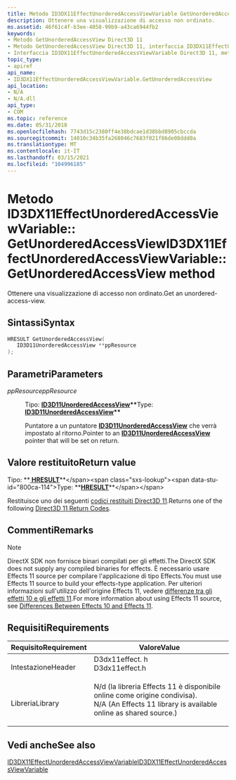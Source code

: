 ```yaml
---
title: Metodo ID3DX11EffectUnorderedAccessViewVariable GetUnorderedAccessView (D3dx11effect. h)
description: Ottenere una visualizzazione di accesso non ordinato.
ms.assetid: 46f61c4f-b3ee-4058-99b9-a43ca6944fb2
keywords:
- Metodo GetUnorderedAccessView Direct3D 11
- Metodo GetUnorderedAccessView Direct3D 11, interfaccia ID3DX11EffectUnorderedAccessViewVariable
- Interfaccia ID3DX11EffectUnorderedAccessViewVariable Direct3D 11, metodo GetUnorderedAccessView
topic_type:
- apiref
api_name:
- ID3DX11EffectUnorderedAccessViewVariable.GetUnorderedAccessView
api_location:
- N/A
- N/A.dll
api_type:
- COM
ms.topic: reference
ms.date: 05/31/2018
ms.openlocfilehash: 7743d15c2380ff4e38bdcae1d38bbd8905cbccda
ms.sourcegitcommit: 14010c34b35fa268046c7683f021f86de08ddd0a
ms.translationtype: MT
ms.contentlocale: it-IT
ms.lasthandoff: 03/15/2021
ms.locfileid: "104996185"
---
```

# <a name="id3dx11effectunorderedaccessviewvariablegetunorderedaccessview-method"></a><span data-ttu-id="800ca-106">Metodo ID3DX11EffectUnorderedAccessViewVariable:: GetUnorderedAccessView</span><span class="sxs-lookup"><span data-stu-id="800ca-106">ID3DX11EffectUnorderedAccessViewVariable::GetUnorderedAccessView method</span></span>

<span data-ttu-id="800ca-107">Ottenere una visualizzazione di accesso non ordinato.</span><span class="sxs-lookup"><span data-stu-id="800ca-107">Get an unordered-access-view.</span></span>

## <a name="syntax"></a><span data-ttu-id="800ca-108">Sintassi</span><span class="sxs-lookup"><span data-stu-id="800ca-108">Syntax</span></span>


```C++
HRESULT GetUnorderedAccessView(
   ID3D11UnorderedAccessView **ppResource
);
```



## <a name="parameters"></a><span data-ttu-id="800ca-109">Parametri</span><span class="sxs-lookup"><span data-stu-id="800ca-109">Parameters</span></span>

<dl> <dt>

<span data-ttu-id="800ca-110">*ppResource*</span><span class="sxs-lookup"><span data-stu-id="800ca-110">*ppResource*</span></span> 
</dt> <dd>

<span data-ttu-id="800ca-111">Tipo: **[ **ID3D11UnorderedAccessView**](/windows/desktop/api/D3D11/nn-d3d11-id3d11unorderedaccessview)\*\***</span><span class="sxs-lookup"><span data-stu-id="800ca-111">Type: **[**ID3D11UnorderedAccessView**](/windows/desktop/api/D3D11/nn-d3d11-id3d11unorderedaccessview)\*\***</span></span>

<span data-ttu-id="800ca-112">Puntatore a un puntatore [**ID3D11UnorderedAccessView**](/windows/desktop/api/D3D11/nn-d3d11-id3d11unorderedaccessview) che verrà impostato al ritorno.</span><span class="sxs-lookup"><span data-stu-id="800ca-112">Pointer to an [**ID3D11UnorderedAccessView**](/windows/desktop/api/D3D11/nn-d3d11-id3d11unorderedaccessview) pointer that will be set on return.</span></span>

</dd> </dl>

## <a name="return-value"></a><span data-ttu-id="800ca-113">Valore restituito</span><span class="sxs-lookup"><span data-stu-id="800ca-113">Return value</span></span>

<span data-ttu-id="800ca-114">Tipo: **[ **HRESULT**](https://msdn.microsoft.com/library/Bb401631(v=MSDN.10).aspx)**</span><span class="sxs-lookup"><span data-stu-id="800ca-114">Type: **[**HRESULT**](https://msdn.microsoft.com/library/Bb401631(v=MSDN.10).aspx)**</span></span>

<span data-ttu-id="800ca-115">Restituisce uno dei seguenti [codici restituiti Direct3D 11](d3d11-graphics-reference-returnvalues.md).</span><span class="sxs-lookup"><span data-stu-id="800ca-115">Returns one of the following [Direct3D 11 Return Codes](d3d11-graphics-reference-returnvalues.md).</span></span>

## <a name="remarks"></a><span data-ttu-id="800ca-116">Commenti</span><span class="sxs-lookup"><span data-stu-id="800ca-116">Remarks</span></span>

> [!Note]  
> <span data-ttu-id="800ca-117">DirectX SDK non fornisce binari compilati per gli effetti.</span><span class="sxs-lookup"><span data-stu-id="800ca-117">The DirectX SDK does not supply any compiled binaries for effects.</span></span> <span data-ttu-id="800ca-118">È necessario usare Effects 11 source per compilare l'applicazione di tipo Effects.</span><span class="sxs-lookup"><span data-stu-id="800ca-118">You must use Effects 11 source to build your effects-type application.</span></span> <span data-ttu-id="800ca-119">Per ulteriori informazioni sull'utilizzo dell'origine Effects 11, vedere [differenze tra gli effetti 10 e gli effetti 11](d3d11-graphics-programming-guide-effects-differences.md).</span><span class="sxs-lookup"><span data-stu-id="800ca-119">For more information about using Effects 11 source, see [Differences Between Effects 10 and Effects 11](d3d11-graphics-programming-guide-effects-differences.md).</span></span>

 

## <a name="requirements"></a><span data-ttu-id="800ca-120">Requisiti</span><span class="sxs-lookup"><span data-stu-id="800ca-120">Requirements</span></span>



| <span data-ttu-id="800ca-121">Requisito</span><span class="sxs-lookup"><span data-stu-id="800ca-121">Requirement</span></span> | <span data-ttu-id="800ca-122">Valore</span><span class="sxs-lookup"><span data-stu-id="800ca-122">Value</span></span> |
|--------------------|----------------------------------------------------------------------------------------------------------------------------------------------|
| <span data-ttu-id="800ca-123">Intestazione</span><span class="sxs-lookup"><span data-stu-id="800ca-123">Header</span></span><br/>  | <dl> <span data-ttu-id="800ca-124"><dt>D3dx11effect. h</dt></span><span class="sxs-lookup"><span data-stu-id="800ca-124"><dt>D3dx11effect.h</dt></span></span> </dl>                                                    |
| <span data-ttu-id="800ca-125">Libreria</span><span class="sxs-lookup"><span data-stu-id="800ca-125">Library</span></span><br/> | <dl> <span data-ttu-id="800ca-126"><dt>N/d (la libreria Effects 11 è disponibile online come origine condivisa).</dt></span><span class="sxs-lookup"><span data-stu-id="800ca-126"><dt>N/A (An Effects 11 library is available online as shared source.)</dt></span></span> </dl> |



## <a name="see-also"></a><span data-ttu-id="800ca-127">Vedi anche</span><span class="sxs-lookup"><span data-stu-id="800ca-127">See also</span></span>

<dl> <dt>

[<span data-ttu-id="800ca-128">ID3DX11EffectUnorderedAccessViewVariable</span><span class="sxs-lookup"><span data-stu-id="800ca-128">ID3DX11EffectUnorderedAccessViewVariable</span></span>](id3dx11effectunorderedaccessviewvariable.md)
</dt> </dl>

 

 





